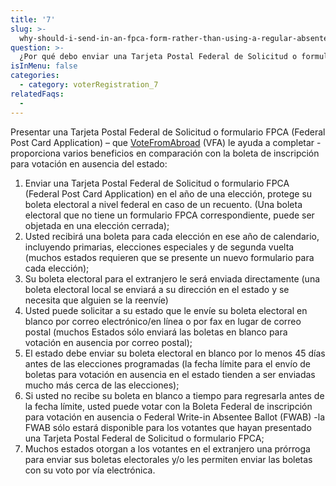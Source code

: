 ```yaml
---
title: '7'
slug: >-
  why-should-i-send-in-an-fpca-form-rather-than-using-a-regular-absentee-ballot-request
question: >-
  ¿Por qué debo enviar una Tarjeta Postal Federal de Solicitud o formulario FPCA en lugar de mi Boleta de inscripción para votación en ausencia de mi estado?
isInMenu: false
categories:
  - category: voterRegistration_7
relatedFaqs:
  -
---
```

Presentar una Tarjeta Postal Federal de Solicitud o formulario FPCA (Federal Post Card Application) – que [VoteFromAbroad](/) (VFA) le ayuda a completar -proporciona varios beneficios en comparación con la boleta de inscripción para votación en ausencia del estado:

1. Enviar una Tarjeta Postal Federal de Solicitud o formulario FPCA (Federal Post Card Application) en el año de una elección, protege su boleta electoral a nivel federal en caso de un recuento. (Una boleta electoral que no tiene un formulario FPCA correspondiente, puede ser objetada en una elección cerrada);
2. Usted recibirá una boleta para cada elección en ese año de calendario, incluyendo primarias, elecciones especiales y de segunda vuelta (muchos estados requieren que se presente un nuevo formulario para cada elección);
3. Su boleta electoral para el extranjero le será enviada directamente (una boleta electoral local se enviará a su dirección en el estado y se necesita que alguien se la reenvíe)
4. Usted puede solicitar a su estado que le envíe su boleta electoral en blanco por correo electrónico/en línea o por fax en lugar de correo postal (muchos Estados sólo enviará las boletas en blanco para votación en ausencia por correo postal);
5. El estado debe enviar su boleta electoral en blanco por lo menos 45 días antes de las elecciones programadas (la fecha límite para el envío de boletas para votación en ausencia en el estado tienden a ser enviadas mucho más cerca de las elecciones);
6. Si usted no recibe su boleta en blanco a tiempo para regresarla antes de la fecha límite, usted puede votar con la Boleta Federal de inscripción para votación en ausencia o Federal Write-in Absentee Ballot (FWAB) -la FWAB sólo estará disponible para los votantes que hayan presentado una Tarjeta Postal Federal de Solicitud o formulario FPCA;
7. Muchos estados otorgan a los votantes en el extranjero una prórroga para enviar sus boletas electorales y/o les permiten enviar las boletas con su voto por vía electrónica.